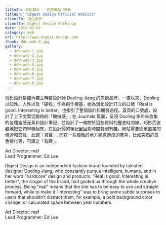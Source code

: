 ```yaml
---
titleZh: 消化設計 · 官方網站 WEB
titleEn: "Digest Design Official Website"
clientZh: 消化設計
clientEn: Digest Design Workshop
date: 2019-02-02
category: web
url: http://www.digest-design.com
thumb: ddw-web-0.jpg
gallery:
  - ddw-web-1.jpg
  - ddw-web-2.jpg
  - ddw-web-3.jpg
  - ddw-web-4.jpg
  - ddw-web-5.jpg
  - ddw-web-6.jpg
  - ddw-web-7.jpg
  - ddw-web-8.jpg
---
```


消化設計是國內獨立時裝設計師 Dooling Jiang 的原創品牌。一直以來，Dooling 以知性、人性以及「硬核」作為創作根基，她為消化設計訂立的口號「Real is good. Interesting is better」也指引了整個設計和開發過程。首頁的口號處，設計了上下文案切換時的「機械感」；在 Journals 頁面，呈現 Dooling 多年來收集的各種靈感元素和設計筆記，並設計了一條關於這些資料的歷史時間線，巧妙而直觀地把它們串聯起來，在設計師的筆記里回溯時間特別有趣。網站需要簡單直接的傳達和交互，此謂「真實」；而在一些細微的地方顯露適度的驚喜，比如突然的底色變化等，可謂之「有趣」。

Art Director: maf<br/>
Lead Programmer: Ed Lee

<!-- lang -->

Digest Design is an independent fashion brand founded by talented designer Dooling Jiang, who constantly pursue intelligent, humane, and in her word "hardcore" design and products. "Real is good. Interesting is better", the slogan of the brand, had guided us through the whole creative process. Being "real" means that the site has to be easy to use and straight forward, while to make it "interesting" was to bring some subtle surprises to users that shouldn't distract them, for example, a bold background color change, or calculated space between year numbers.

Art Director: maf<br/>
Lead Programmer: Ed Lee
